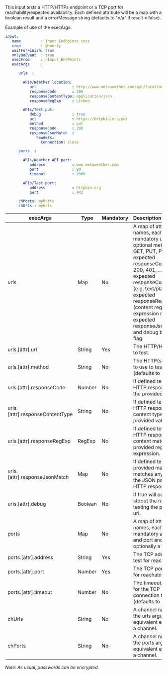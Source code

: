 This input tests a HTTP/HTTPs endpoint or a TCP port for reachability/expected availability. Each defined attribute will be a map with a boolean result and a errorMessage string (defaults to "n/a" if result = false).

Example of use of the execArgs:

```yaml
input: 	
   name         : Input EndPoints test
   cron         : @hourly
   waitForFinish: true
   onlyOnEvent  : true
   execFrom     : nInput_EndPoints
   execArgs     :

      urls  :

        APIs/Weather location:
           url                : http://www.metaweather.com/api/location/search/?query=Lisbon
           responseCode       : 200
           responseContentType: application/json
           responseRegExp     : Lisbon

        APIs/Test put:
           debug              : true
           url                : https://httpbin.org/put
           method             : put
           responseCode       : 200
           responseJsonMatch  : 
              headers:
                Connection: close

      ports  :

        APIs/Weather API port:
           address            : www.metaweather.com
           port               : 80
           timeout            : 2000

        APIs/Test port:
           address            : httpbin.org
           port               : 443

      chPorts: myPorts
      chUrls : myUrls
``` 

| execArgs | Type | Mandatory | Description | 
| -------- | ---- | --------- |:----------- |
| urls | Map | No | A map of attribute names, each with a mandatory url and optional method (e.g. GET, PUT, POST, ...), expected responseCode (e.g. 200, 401, ...), expected responseContentType (e.g. text/plain, ...), expected responseRegExp (content regular expression match), expected responseJsonMatch and debug boolean flag. |
| urls.[attr].url | String | Yes | The HTTP/HTTPs url to test. |
| urls.[attr].method | String | No | The HTTP(s) method to use to test the url (defaults to "GET"). |
| urls.[attr].responseCode | Number | No | If defined tests if the HTTP response was the provided value. |
| urls.[attr].responseContentType | String | No | If defined tests if the HTTP response content type was the provided value. |
| urls.[attr].responseRegExp | RegExp | No | If defined tests if the HTTP response content matches the provided regular expression. |
| urls.[attr].responseJsonMatch | Map | No | If defined tests if the provided map matches any entry of the JSON parsed HTTP response. |
| urls.[attr].debug | Boolean | No | If true will output to stdout the result of testing the provided url. |
| ports | Map | No | A map of attribute names, each with a mandatory address and port and optionally a timeout. |
| ports.[attr].address | String | Yes | The TCP address to test for reachability. |
| ports.[attr].port | Number | Yes | The TCP port to test for reachability. |
| ports.[attr].timeout | Number | No | The timeout, in ms, for the TCP connection test (defaults to 1500ms). |
| chUrls | String | No | A channel name for the urls argument equivalent entries on a channel. |
| chPorts | String | No | A channel name for the ports argument equivalent entries on a channel. |

*Note: As usual, passwords can be encrypted.*